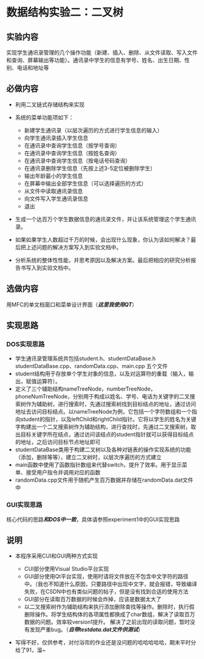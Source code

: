 # 数据结构实验二：二叉树

## 实验内容

实现学生通讯录管理的几个操作功能（新建、插入、删除、从文件读取、写入文件和查询、屏幕输出等功能）。通讯录中学生的信息有学号、姓名、出生日期、性别、电话和地址等

## 必做内容

+ 利用二叉链式存储结构来实现
+ 系统的菜单功能项如下：
  + 新建学生通讯录（以层次遍历的方式进行学生信息的输入）
  + 向学生通讯录插入学生信息
  + 在通讯录中查询学生信息（按学号查询）
  + 在通讯录中查询学生信息（按姓名查询）
  + 在通讯录中查询学生信息（按电话号码查询）
  + 在通讯录删除学生信息（先按上述3-5定位被删除学生）
  + 输出年龄最小的学生信息
  + 在屏幕中输出全部学生信息（可以选择遍历的方式）
  + 从文件中读取通讯录信息
  + 向文件写入学生通讯录信息
  + 退出

+ 生成一个达百万个学生数据信息的通讯录文件，并让该系统管理这个学生通讯录。
+ 如果如果学生人数超过千万的时候，会出现什么现象，你认为该如何解决？最后把上述问题的解决方案写入到实验文档中。
+ 分析系统的整体性性能，并思考原因以及解决方案。最后把相应的研究分析报告书写入到实验文档中。

## 选做内容

用MFC的单文档窗口和菜单设计界面（***这里我使用QT***）

## 实现思路

### DOS实现思路

+ 学生通讯录管理系统共包括student.h、studentDataBase.h   studentDataBase.cpp、randomData.cpp、main.cpp 五个文件
+ student结构用于存放单个学生对象的信息，以及对运算符的重载（输入，输出，赋值运算符）。
+ 定义了三个辅助结构nameTreeNode，numberTreeNode，phoneNumTreeNode，分别用于构成以姓名、学号、电话为关键字的二叉搜索树作为辅助树，进行搜索时，先通过搜索树找到目标结点的地址，通过访问地址去访问目标结点。以nameTreeNode为例，它包括一个字符数组和一个指向student的指针，以及leftChild和rightChild指针。它将以学生的姓名为关键字构建出一个二叉搜索树作为辅助结构，进行查找时，先通过二叉搜索树，取出目标关键字所在结点，通过访问该结点的student指针就可以获得目标结点的地址，之后访问目标节点地址即可
+ studentDataBase类用于构建二叉树以及各种对链表的操作实现系统的功能（添加，删除等等），建立二叉树时，以层次序遍历的方式建立
+ main函数中使用了函数指针数组来代替switch，提升了效率。用于显示菜单、接受用户指令并调用对应的函数
+ randomData.cpp文件用于随机产生百万数据并存储在randomData.dat文件中

### GUI实现思路

核心代码的思路***和DOS中一致***，具体请参照experiment1中的GUI实现思路

## 说明

+ 本程序采用CUI和GUI两种方式实现
  + CUI部分使用Visual Studio平台实现
  + GUI部分使用Qt平台实现，使用时请将文件放在不包含中文字符的路径中。（我也不知道什么原因，只要路径中出现中文字，就会报错，导致编译失败，在CSDN中也有类似问题的帖子，但是没有找到合适的使用方法
  + GUI部分在读取百万数据的时候会炸掉，应该是数据太大了
  + 以二叉搜索树作为辅助结构来执行添加删除查找等操作。删除时，执行假删除操作。将学生结构体的各项属性都换成了char数组，解决了读取百万数据的问题。效率较version1提升。
    解决了之前出现的读取问题，暂时没有发现严重bug。（***自带testdata.dat文件供测试***）

+ 写得不好，仅供参考，对付浴帘的作业还是没问题的哈哈哈哈哈，期末平时分给了91，溜~
